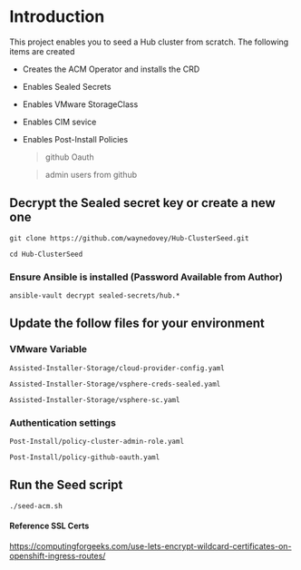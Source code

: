 # Introduction 

This project enables you to seed a Hub cluster from scratch. The following items are created

* Creates the ACM Operator and installs the CRD
* Enables Sealed Secrets
* Enables VMware StorageClass
* Enables CIM sevice
* Enables Post-Install Policies
   > github Oauth
   
   > admin users from github

## Decrypt the Sealed secret key or create a new one

```
git clone https://github.com/waynedovey/Hub-ClusterSeed.git
```

```
cd Hub-ClusterSeed
```

### Ensure Ansible is installed (Password Available from Author)

```
ansible-vault decrypt sealed-secrets/hub.*
```

## Update the follow files for your environment

### VMware Variable 

```
Assisted-Installer-Storage/cloud-provider-config.yaml
```
```
Assisted-Installer-Storage/vsphere-creds-sealed.yaml
```
```
Assisted-Installer-Storage/vsphere-sc.yaml
```

### Authentication settings 

```
Post-Install/policy-cluster-admin-role.yaml
```
```
Post-Install/policy-github-oauth.yaml
```

## Run the Seed script

```
./seed-acm.sh
```

#### Reference SSL Certs

https://computingforgeeks.com/use-lets-encrypt-wildcard-certificates-on-openshift-ingress-routes/
